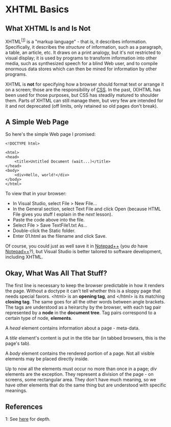 ﻿XHTML Basics
============

What XHTML Is and Is Not
------------------------

XHTML<sup>[[1](#references)]</sup> is a "markup language" - that is, it describes information. Specifically, it describes the *structure* of information, such as a paragraph, a table, an article, etc. It draws on a print analogy, but it's not restricted to visual display; it is used by programs to transform information into other media, such as synthesized speech for a blind Web user, and to compile enormous data stores which can then be mined for information by other programs.

XHTML is **not** for specifying how a browser should format text or arrange it on a screen; those are the responsibility of [CSS](css.md). In the past, (X)HTML has been used for those purposes, but CSS has steadily matured to shoulder them. Parts of XHTML can still manage them, but very few are intended for it and not deprecated (off limits, only retained so old pages don't break).

A Simple Web Page
-----------------

So here's the simple Web page I promised:

    <!DOCTYPE html>

    <html>
    <head>
        <title>Untitled Document (wait...)</title>
    </head>
    <body>
        <div>Hello, world!</div>
    </body>
    </html>

To view that in your browser:

* In Visual Studio, select File > New File...
* In the General section, select Text File and click Open (because HTML File gives you stuff I explain in the *next* lesson).
* Paste the code above into the file.
* Select File > Save TextFile1.txt As...
* Double-click the Static folder.
* Enter 01.html as the filename and click Save.

Of course, you could just as well save it in [Notepad++](http://notepad-plus-plus.org/) (you *do* have [Notepad++](http://notepad-plus-plus.org/)?), but Visual Studio is better tailored to software development, including XHTML.

Okay, What Was All That Stuff?
------------------------------

The first line is necessary to keep the browser predictable in how it renders the page. Without a doctype it can't tell whether this is a sloppy page that needs special favors. &lt;html&gt; is an **opening tag**, and &lt;/html&gt; is its matching **closing tag**. The same goes for all the other words between angle brackets. The tags are understood as a heirarchy by the browser, with each tag pair represented by a **node** in the **document tree**. Tag pairs correspond to a certain type of node, **elements**.

A *head* element contains information about a page - meta-data.

A *title* element's content is put in the title bar (in tabbed browsers, this is the page's tab). 

A *body* element contains the rendered portion of a page. Not all visible elements may be placed directly inside.

Up to now all the elements must occur no more than once in a page; *div* elements are the exception. They represent a division of the page - on screens, some rectangular area. They don't have much meaning, so we have other elements that do the same thing but are understood with specific meanings.

References
----------

1: See [here](xhtml.md) for depth.